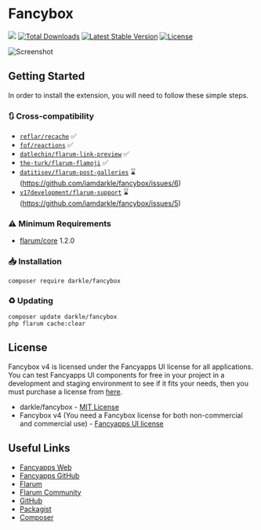# Fancybox
![](https://flarum-badge-api.davwheat.dev/v1/compat-latest/darkle/fancybox) [![Total Downloads](http://poser.pugx.org/darkle/fancybox/downloads)](https://packagist.org/packages/darkle/fancybox) [![Latest Stable Version](http://poser.pugx.org/darkle/fancybox/v)](https://packagist.org/packages/darkle/fancybox) [![License](http://poser.pugx.org/darkle/fancybox/license)](https://packagist.org/packages/darkle/fancybox)

![Screenshot](https://user-images.githubusercontent.com/15818451/145828827-e272f2e2-3781-4eea-9e4a-3e5aa8077920.gif)

## Getting Started

In order to install the extension, you will need to follow these simple steps.

### 🔃 Cross-compatibility
- [`reflar/recache`](https://extiverse.com/extension/reflar/recache) ✅
- [`fof/reactions`](https://github.com/FriendsOfFlarum/reactions) ✅
- [`datlechin/flarum-link-preview`](https://github.com/datlechin/flarum-link-preview) ✅
- [`the-turk/flarum-flamoji`](https://github.com/the-turk/flarum-flamoji) ✅
- [`datitisev/flarum-post-galleries`](https://github.com/datitisev/flarum-post-galleries) ⌛(https://github.com/iamdarkle/fancybox/issues/6)
- [`v17development/flarum-support`](https://extiverse.com/extension/v17development/flarum-support) ⌛(https://github.com/iamdarkle/fancybox/issues/5)

### ⚠️ Minimum Requirements

* <a href="https://flarum.org">flarum/core</a> 1.2.0

### 📥 Installation
   ```
   composer require darkle/fancybox
   ```

### ♻ Updating
   ```
   composer update darkle/fancybox
   php flarum cache:clear
   ```

## License

Fancybox v4 is licensed under the Fancyapps UI license for all applications. You can test Fancyapps UI components for free in your project in a development and staging environment to see if it fits your needs, then you must purchase a license from [here](https://fancyapps.com/pricing).

* darkle/fancybox - [MIT License](https://github.com/iamdarkle/fancybox/blob/main/LICENSE)
* Fancybox v4 (You need a Fancybox license for both non-commercial and commercial use) - [Fancyapps UI license](https://fancyapps.com/license)

## Useful Links

* [Fancyapps Web](https://fancyapps.com/)
* [Fancyapps GitHub](https://github.com/fancyapps/ui)
* [Flarum](https://flarum.org)
* [Flarum Community](https://discuss.flarum.org/d/29102-fancybox)
* [GitHub](https://github.com/iamdarkle/fancybox)
* [Packagist](https://packagist.org/packages/darkle/fancybox)
* [Composer](https://getcomposer.org/)